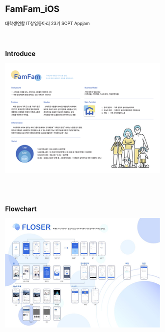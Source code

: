 # FamFam_iOS

대학생연합 IT창업동아리 23기 SOPT Appjam

<br><br>
## Introduce
![image](famfam_introduce.png)
#

<br><br>
## Flowchart
![image](famfam_flowchart.jpg)
#
